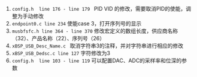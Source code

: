 1. `config.h  line 176 - line 179 ` PID VID 的修改，需要取消PID的使能，调整为手动修改
2. `endpoint0.c line 234` 使能case 3，打开序列号的显示
3. `musbfsfc.h line 364 - line 370` 
   修改宏定义的数组长度，供应商名称（32）、产品名称（22）、序列号（26）
4. `xBSP_USB_Desc_Name.c ` 取消字符串3的注释，并对字符串进行相应的修改
5. `xBSP_USB_Dedsc.c line 127` 字符修改为3
6. `config.h  line 103 - line 119` 可以配置DAC、ADC的采样率和位深的参数